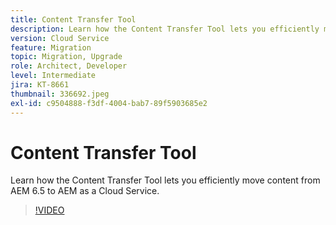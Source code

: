 ```yaml
---
title: Content Transfer Tool
description: Learn how the Content Transfer Tool lets you efficiently move content from AEM 6.5 to AEM as a Cloud Service.
version: Cloud Service
feature: Migration
topic: Migration, Upgrade
role: Architect, Developer
level: Intermediate
jira: KT-8661
thumbnail: 336692.jpeg
exl-id: c9504888-f3df-4004-bab7-89f5903685e2
---
```

# Content Transfer Tool

Learn how the Content Transfer Tool lets you efficiently move content from AEM 6.5 to AEM as a Cloud Service.

>[!VIDEO](https://video.tv.adobe.com/v/336692?quality=12&learn=on)
